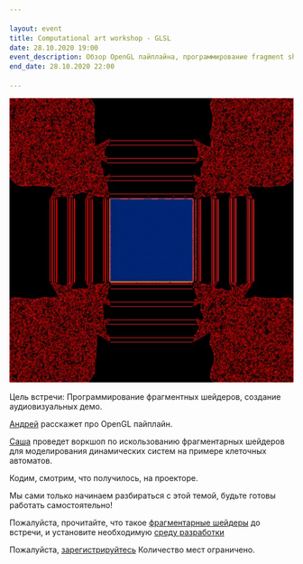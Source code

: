 ```yaml
---

layout: event
title: Computational art workshop - GLSL
date: 28.10.2020 19:00
event_description: Обзор OpenGL пайплайна, программирование fragment shaders
end_date: 28.10.2020 22:00

---
```


![come and see](../img/red.png "promo")

Цель встречи: Программирование фрагментных шейдеров, создание аудиовизуальных демо.


[Андрей](https://t.me/withermute) расскажет про OpenGL пайплайн.

[Саша](https://t.me/algroznykh) проведет воркшоп по искользованию фрагментарных шейдеров для моделирования динамических систем на примере клеточных автоматов.

Кодим, смотрим, что получилось, на проекторе.

Мы сами только начинаем разбираться с этой темой, будьте готовы работать самостоятельно! 

Пожалуйста, прочитайте, что такое [фрагментарные шейдеры](https://thebookofshaders.com/01/?lan=ru) до встречи, и установите необходимую [среду разработки](https://hexler.net/products/kodelife)

Пожалуйста, [зарегистрируйтесь](https://forms.gle/UpcRSJhd6yw2tUEr7) 
Количество мест ограничено. 
